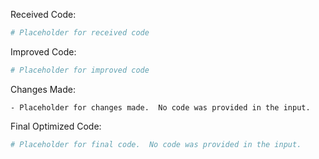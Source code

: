 Received Code:

```python
# Placeholder for received code
```

Improved Code:

```python
# Placeholder for improved code
```

Changes Made:

```
- Placeholder for changes made.  No code was provided in the input.
```

Final Optimized Code:

```python
# Placeholder for final code.  No code was provided in the input.